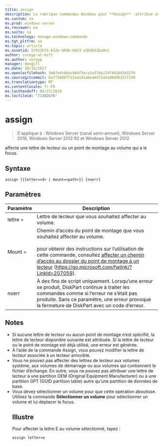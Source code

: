 ```yaml
---
title: assign
description: La rubrique commandes Windows pour **Assign** -attribue une lettre de lecteur ou un point de montage au volume avec le focus.
ms.custom: na
ms.prod: windows-server
ms.reviewer: na
ms.suite: na
ms.technology: manage-windows-commands
ms.tgt_pltfrm: na
ms.topic: article
ms.assetid: 57912b73-622e-489b-b053-a369021ba8e1
author: coreyp-at-msft
ms.author: coreyp
manager: dongill
ms.date: 10/16/2017
ms.openlocfilehash: 3e07edcd4ac4ddf5eca1e57da17df441043d15f6
ms.sourcegitcommit: 6aff3d88ff22ea141a6ea6572a5ad8dd6321f199
ms.translationtype: MT
ms.contentlocale: fr-FR
ms.lasthandoff: 09/27/2019
ms.locfileid: "71382676"
---
```

# <a name="assign"></a>assign

>S'applique à : Windows Server (canal semi-annuel), Windows Server 2016, Windows Server 2012 R2 et Windows Server 2012

affecte une lettre de lecteur ou un point de montage au volume qui a le focus.

## <a name="syntax"></a>Syntaxe
```
assign [{letter=<d> | mount=<path>}] [noerr]
```
## <a name="parameters"></a>Paramètres

|  Paramètre   |                                                                                                                                 Description                                                                                                                                 |
|--------------|-----------------------------------------------------------------------------------------------------------------------------------------------------------------------------------------------------------------------------------------------------------------------------|
|  lettre = <d>  |                                                                                                             Lettre de lecteur que vous souhaitez affecter au volume.                                                                                                              |
| Mount = <path> | Chemin d’accès du point de montage que vous souhaitez affecter au volume.<br /><br />pour obtenir des instructions sur l’utilisation de cette commande, consultez [affecter un chemin d’accès au dossier du point de montage à un lecteur](https://go.microsoft.com/fwlink/?LinkId=207059) (<https://go.microsoft.com/fwlink/?LinkId=207059>). |
|    noerr     |                                    À des fins de script uniquement. Lorsqu’une erreur se produit, DiskPart continue à traiter les commandes comme si l’erreur ne s’était pas produite. Sans ce paramètre, une erreur provoque la fermeture de DiskPart avec un code d’erreur.                                     |

## <a name="remarks"></a>Notes
- Si aucune lettre de lecteur ou aucun point de montage n’est spécifié, la lettre de lecteur disponible suivante est attribuée. Si la lettre de lecteur ou le point de montage est déjà utilisé, une erreur est générée.
- À l’aide de la commande Assign, vous pouvez modifier la lettre de lecteur associée à un lecteur amovible.
- Vous ne pouvez pas affecter des lettres de lecteur aux volumes système, aux volumes de démarrage ou aux volumes qui contiennent le fichier d’échange. En outre, vous ne pouvez pas attribuer une lettre de lecteur à une partition OEM (Original Equipment Manufacturer) ou à une partition GPT (GUID partition table) autre qu’une partition de données de base.
- Vous devez sélectionner un volume pour que cette opération aboutisse. Utilisez la commande **Sélectionner un volume** pour sélectionner un volume et lui déplacer le focus.
  ## <a name="BKMK_examples"></a>Illustre
  Pour affecter la lettre E au volume sélectionné, tapez :
  ```
  assign letter=e
  ```

